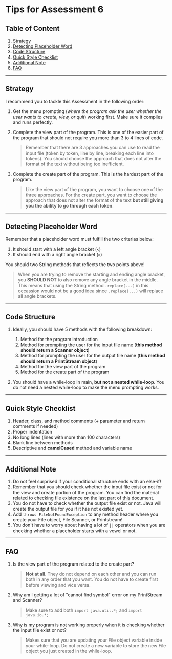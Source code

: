 # Tips for Assessment 6

## Table of Content

1. [Strategy](#strategy)
2. [Detecting Placeholder Word](#detecting-placeholder-word)
3. [Code Structure](#code-structure)
4. [Quick Style Checklist](#quick-style-checklist)
5. [Additional Note](#additional-note)
6. [FAQ](#faq)

---

## Strategy

I recommend you to tackle this Assessment in the following order:

1. Get the menu prompting (_where the program ask the user whether the user wants to create, view, or quit_) working first. Make sure it compiles and runs perfectly.

2. Complete the view part of the program. This is one of the easier part of the program that should not require you more than 3 to 4 lines of code.

   > Remember that there are 3 approaches you can use to read the input file (token by token, line by line, breaking each line into tokens). You should choose the approach that does not alter the format of the text without being too inefficient.

3. Complete the create part of the program. This is the hardest part of the program.

   > Like the view part of the program, you want to choose one of the three approaches. For the create part, you want to choose the approach that does not alter the format of the text **but still giving you the ability to go through each token**.

---

## Detecting Placeholder Word

Remember that a placeholder word must fulfill the two criterias below:

1. It should start with a left angle bracket (`<`)
2. It should end with a right angle bracket (`>`)

You should two String methods that reflects the two points above!

> When you are trying to remove the starting and ending angle bracket, you **SHOULD NOT** to also remove any angle bracket in the middle. This means that using the String method `.replace(...)` in this occassion would not be a good idea since `.replace(...)` will replace all angle brackets.

---

## Code Structure

1. Ideally, you should have 5 methods with the following breakdown:

   1. Method for the program introduction
   2. Method for prompting the user for the input file name (**this method should return a Scanner object**)
   3. Method for prompting the user for the output file name (**this method should return a PrintStream object**)
   4. Method for the view part of the program
   5. Method for the create part of the program

2. You should have a while-loop in main, **but not a nested while-loop**. You do not need a nested while-loop to make the menu prompting works.

---

## Quick Style Checklist

1. Header, class, and method comments (+ parameter and return comments if needed)
2. Proper indentation
3. No long lines (lines with more than 100 characters)
4. Blank line between methods
5. Descriptive and **camelCased** method and variable name

---

## Additional Note

1. Do not feel surprised if your conditional structure ends with an else-if!
2. Remember that you should check whether the input file exist or not for the view and create portion of the program. You can find the material related to checking file existence on the last part of [this](Reading-From-a-File.MD) document.
3. You do not have to check whether the output file exist or not. Java will create the output file for you if it has not existed yet.
4. Add `throws FileNotFoundException` to any method header where you create your File object, File Scanner, or Printstream!
5. You don't have to worry about having a lot of `||` operators when you are checking whether a placeholder starts with a vowel or not.

---

## FAQ

1. Is the view part of the program related to the create part?

   > **Not at all**. They do not depend on each other and you can run both in any order that you want. You do not have to create first before viewing and vice versa.

2. Why am I getting a lot of "cannot find symbol" error on my PrintStream and Scanner?

   > Make sure to add both `import java.util.*;` and `import java.io.*;`

3. Why is my program is not working properly when it is checking whether the input file exist or not?

   > Makes sure that you are updating your File object variable inside your while-loop. Do not create a new variable to store the new File object you just created in the while-loop.
